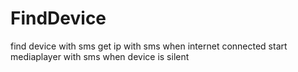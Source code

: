# FindDevice
find device with sms
get ip with sms when internet connected
start mediaplayer with sms when device is silent

